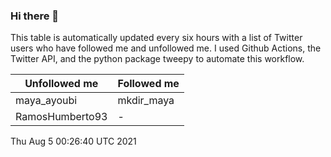 ### Hi there 👋

This table is automatically updated every six hours with a list of Twitter users who have followed me and unfollowed me. I used Github Actions, the Twitter API, and the python package tweepy to automate this workflow.

| Unfollowed me |  Followed me |
| --- | --- |
|maya_ayoubi|mkdir_maya|
|RamosHumberto93|-|
Thu Aug  5 00:26:40 UTC 2021
